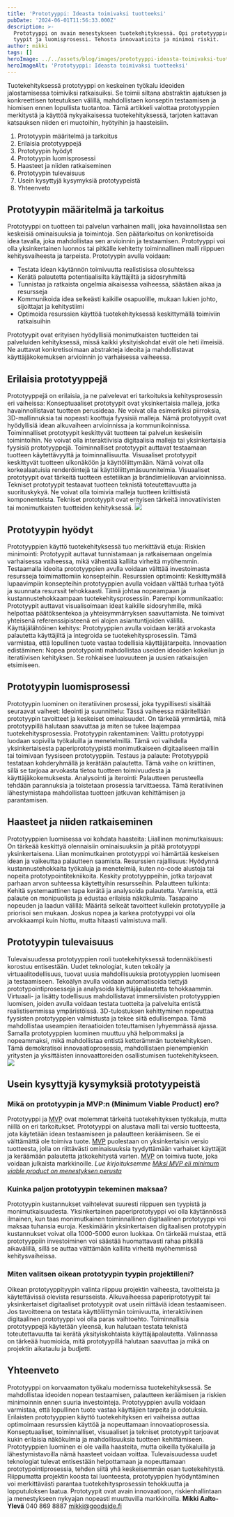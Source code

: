 ```yaml
---
title: 'Prototyyppi: Ideasta toimivaksi tuotteeksi'
pubDate: '2024-06-01T11:56:33.000Z'
description: >-
  Prototyyppi on avain menestykseen tuotekehityksessä. Opi prototyyppien hyödyt,
  tyypit ja luomisprosessi. Tehosta innovaatioita ja minimoi riskit.
author: mikki
tags: []
heroImage: ../../assets/blog/images/prototyyppi-ideasta-toimivaksi-tuotteeksi/featured.webp
heroImageAlt: 'Prototyyppi: Ideasta toimivaksi tuotteeksi'
---
```


Tuotekehityksessä prototyyppi on keskeinen työkalu ideoiden jalostamisessa toimiviksi ratkaisuiksi. Se toimii siltana abstraktin ajatuksen ja konkreettisen toteutuksen välillä, mahdollistaen konseptin testaamisen ja hiomisen ennen lopullista tuotantoa. Tämä artikkeli valottaa prototyyppien merkitystä ja käyttöä nykyaikaisessa tuotekehityksessä, tarjoten kattavan katsauksen niiden eri muotoihin, hyötyihin ja haasteisiin.

1.  Prototyypin määritelmä ja tarkoitus
2.  Erilaisia prototyyppejä
3.  Prototyypin hyödyt
4.  Prototyypin luomisprosessi
5.  Haasteet ja niiden ratkaiseminen
6.  Prototyypin tulevaisuus
7.  Usein kysyttyjä kysymyksiä prototyypeistä
8.  Yhteenveto

## **Prototyypin määritelmä ja tarkoitus**

Prototyyppi on tuotteen tai palvelun varhainen malli, joka havainnollistaa sen keskeisiä ominaisuuksia ja toimintoja. Sen päätarkoitus on konkretisoida idea tavalla, joka mahdollistaa sen arvioinnin ja testaamisen. Prototyyppi voi olla yksinkertainen luonnos tai pitkälle kehitetty toiminnallinen malli riippuen kehitysvaiheesta ja tarpeista. Prototyypin avulla voidaan:

-   Testata idean käytännön toimivuutta realistisissa olosuhteissa
-   Kerätä palautetta potentiaalisilta käyttäjiltä ja sidosryhmiltä
-   Tunnistaa ja ratkaista ongelmia aikaisessa vaiheessa, säästäen aikaa ja resursseja
-   Kommunikoida idea selkeästi kaikille osapuolille, mukaan lukien johto, sijoittajat ja kehitystiimi
-   Optimoida resurssien käyttöä tuotekehityksessä keskittymällä toimiviin ratkaisuihin

Prototyypit ovat erityisen hyödyllisiä monimutkaisten tuotteiden tai palveluiden kehityksessä, missä kaikki yksityiskohdat eivät ole heti ilmeisiä. Ne auttavat konkretisoimaan abstrakteja ideoita ja mahdollistavat käyttäjäkokemuksen arvioinnin jo varhaisessa vaiheessa.

## **Erilaisia prototyyppejä**

Prototyyppejä on erilaisia, ja ne palvelevat eri tarkoituksia kehitysprosessin eri vaiheissa: Konseptuaaliset prototyypit ovat yksinkertaisia malleja, jotka havainnollistavat tuotteen perusideaa. Ne voivat olla esimerkiksi piirroksia, 3D-mallinnuksia tai nopeasti koottuja fyysisiä malleja. Nämä prototyypit ovat hyödyllisiä idean alkuvaiheen arvioinnissa ja kommunikoinnissa. Toiminnalliset prototyypit keskittyvät tuotteen tai palvelun keskeisiin toimintoihin. Ne voivat olla interaktiivisia digitaalisia malleja tai yksinkertaisia fyysisiä prototyyppejä. Toiminnalliset prototyypit auttavat testaamaan tuotteen käytettävyyttä ja toiminnallisuutta. Visuaaliset prototyypit keskittyvät tuotteen ulkonäköön ja käyttöliittymään. Nämä voivat olla korkealaatuisia renderöintejä tai käyttöliittymäsuunnitelmia. Visuaaliset prototyypit ovat tärkeitä tuotteen estetiikan ja brändimielikuvan arvioinnissa. Tekniset prototyypit testaavat tuotteen teknistä toteutettavuutta ja suorituskykyä. Ne voivat olla toimivia malleja tuotteen kriittisistä komponenteista. Tekniset prototyypit ovat erityisen tärkeitä innovatiivisten tai monimutkaisten tuotteiden kehityksessä. ![](/images/blog/prototyyppi-ideasta-toimivaksi-tuotteeksi/prototyypin-piirtaja.png)

## **Prototyypin hyödyt**

Prototyyppien käyttö tuotekehityksessä tuo merkittäviä etuja: Riskien minimointi: Prototyypit auttavat tunnistamaan ja ratkaisemaan ongelmia varhaisessa vaiheessa, mikä vähentää kalliita virheitä myöhemmin. Testaamalla ideoita prototyyppien avulla voidaan välttää investoimasta resursseja toimimattomiin konsepteihin. Resurssien optimointi: Keskittymällä lupaavimpiin konsepteihin prototyyppien avulla voidaan välttää turhaa työtä ja suunnata resurssit tehokkaasti. Tämä johtaa nopeampaan ja kustannustehokkaampaan tuotekehitysprosessiin. Parempi kommunikaatio: Prototyypit auttavat visualisoimaan ideat kaikille sidosryhmille, mikä helpottaa päätöksentekoa ja yhteisymmärryksen saavuttamista. Ne toimivat yhteisenä referenssipisteenä eri alojen asiantuntijoiden välillä. Käyttäjälähtöinen kehitys: Prototyyppien avulla voidaan kerätä arvokasta palautetta käyttäjiltä ja integroida se tuotekehitysprosessiin. Tämä varmistaa, että lopullinen tuote vastaa todellisia käyttäjätarpeita. Innovaation edistäminen: Nopea prototypointi mahdollistaa useiden ideoiden kokeilun ja iteratiivisen kehityksen. Se rohkaisee luovuuteen ja uusien ratkaisujen etsimiseen.

## **Prototyypin luomisprosessi**

Prototyypin luominen on iteratiivinen prosessi, joka tyypillisesti sisältää seuraavat vaiheet: Ideointi ja suunnittelu: Tässä vaiheessa määritellään prototyypin tavoitteet ja keskeiset ominaisuudet. On tärkeää ymmärtää, mitä prototyypillä halutaan saavuttaa ja miten se tukee laajempaa tuotekehitysprosessia. Prototyypin rakentaminen: Valittu prototyyppi luodaan sopivilla työkaluilla ja menetelmillä. Tämä voi vaihdella yksinkertaisesta paperiprototyypistä monimutkaiseen digitaaliseen malliin tai toimivaan fyysiseen prototyyppiin. Testaus ja palaute: Prototyyppiä testataan kohderyhmällä ja kerätään palautetta. Tämä vaihe on kriittinen, sillä se tarjoaa arvokasta tietoa tuotteen toimivuudesta ja käyttäjäkokemuksesta. Analysointi ja iterointi: Palautteen perusteella tehdään parannuksia ja toistetaan prosessia tarvittaessa. Tämä iteratiivinen lähestymistapa mahdollistaa tuotteen jatkuvan kehittämisen ja parantamisen.

## **Haasteet ja niiden ratkaiseminen**

Prototyyppien luomisessa voi kohdata haasteita: Liiallinen monimutkaisuus: On tärkeää keskittyä olennaisiin ominaisuuksiin ja pitää prototyyppi yksinkertaisena. Liian monimutkainen prototyyppi voi hämärtää keskeisen idean ja vaikeuttaa palautteen saamista. Resurssien rajallisuus: Hyödynnä kustannustehokkaita työkaluja ja menetelmiä, kuten no-code alustoja tai nopeita prototypointitekniikoita. Keskity prototyyppeihin, jotka tarjoavat parhaan arvon suhteessa käytettyihin resursseihin. Palautteen tulkinta: Kehitä systemaattinen tapa kerätä ja analysoida palautetta. Varmista, että palaute on monipuolista ja edustaa erilaisia näkökulmia. Tasapaino nopeuden ja laadun välillä: Määritä selkeät tavoitteet kullekin prototyypille ja priorisoi sen mukaan. Joskus nopea ja karkea prototyyppi voi olla arvokkaampi kuin hiottu, mutta hitaasti valmistuva malli.

## **Prototyypin tulevaisuus**

Tulevaisuudessa prototyyppien rooli tuotekehityksessä todennäköisesti korostuu entisestään. Uudet teknologiat, kuten tekoäly ja virtuaalitodellisuus, tuovat uusia mahdollisuuksia prototyyppien luomiseen ja testaamiseen. Tekoälyn avulla voidaan automatisoida tiettyjä prototypointiprosesseja ja analysoida käyttäjäpalautetta tehokkaammin. Virtuaali- ja lisätty todellisuus mahdollistavat immersiivisten prototyyppien luomisen, joiden avulla voidaan testata tuotteita ja palveluita entistä realistisemmissa ympäristöissä. 3D-tulostuksen kehittyminen nopeuttaa fyysisten prototyyppien valmistusta ja tekee siitä edullisempaa. Tämä mahdollistaa useampien iteraatioiden toteuttamisen lyhyemmässä ajassa. Samalla prototyyppien luominen muuttuu yhä helpommaksi ja nopeammaksi, mikä mahdollistaa entistä ketterämmän tuotekehityksen. Tämä demokratisoi innovaatioprosessia, mahdollistaen pienempienkin yritysten ja yksittäisten innovaattoreiden osallistumisen tuotekehitykseen. ![](/images/blog/prototyyppi-ideasta-toimivaksi-tuotteeksi/prototyyppia-toteuttamassa.png)

## **Usein kysyttyjä kysymyksiä prototyypeistä**

### **Mikä on prototyypin ja MVP:n (Minimum Viable Product) ero?** 

Prototyyppi ja [MVP](https://goodside.fi/mvp-miksi-minimum-viable-product-on-menestyksen-perusta/) ovat molemmat tärkeitä tuotekehityksen työkaluja, mutta niillä on eri tarkoitukset. Prototyyppi on alustava malli tai versio tuotteesta, jota käytetään idean testaamiseen ja palautteen keräämiseen. Se ei välttämättä ole toimiva tuote. [MVP](https://goodside.fi/mvp-miksi-minimum-viable-product-on-menestyksen-perusta/) puolestaan on yksinkertaisin versio tuotteesta, jolla on riittävästi ominaisuuksia tyydyttämään varhaiset käyttäjät ja keräämään palautetta jatkokehitystä varten. [MVP](https://goodside.fi/mvp-miksi-minimum-viable-product-on-menestyksen-perusta/) on toimiva tuote, joka voidaan julkaista markkinoille. _Lue kirjoituksemme [Miksi MVP eli minimum viable product on menestyksen perusta](https://goodside.fi/mvp-miksi-minimum-viable-product-on-menestyksen-perusta/)_

### **Kuinka paljon prototyypin tekeminen maksaa?**

Prototyypin kustannukset vaihtelevat suuresti riippuen sen tyypistä ja monimutkaisuudesta. Yksinkertainen paperiprototyyppi voi olla käytännössä ilmainen, kun taas monimutkainen toiminnallinen digitaalinen prototyyppi voi maksaa tuhansia euroja. Keskimäärin yksinkertaisen digitaalisen prototyypin kustannukset voivat olla 1000-5000 euron luokkaa. On tärkeää muistaa, että prototyyppiin investoiminen voi säästää huomattavasti rahaa pitkällä aikavälillä, sillä se auttaa välttämään kalliita virheitä myöhemmissä kehitysvaiheissa.

### **Miten valitsen oikean prototyypin tyypin projektilleni?**

Oikean prototyyppityypin valinta riippuu projektin vaiheesta, tavoitteista ja käytettävissä olevista resursseista. Alkuvaiheessa paperiprototyypit tai yksinkertaiset digitaaliset prototyypit ovat usein riittäviä idean testaamiseen. Jos tavoitteena on testata käyttöliittymän toimivuutta, interaktiivinen digitaalinen prototyyppi voi olla paras vaihtoehto. Toiminnallisia prototyyppejä käytetään yleensä, kun halutaan testata teknistä toteutettavuutta tai kerätä yksityiskohtaista käyttäjäpalautetta. Valinnassa on tärkeää huomioida, mitä prototyypillä halutaan saavuttaa ja mikä on projektin aikataulu ja budjetti.

## **Yhteenveto**

Prototyyppi on korvaamaton työkalu modernissa tuotekehityksessä. Se mahdollistaa ideoiden nopean testaamisen, palautteen keräämisen ja riskien minimoinnin ennen suuria investointeja. Prototyyppien avulla voidaan varmistaa, että lopullinen tuote vastaa käyttäjien tarpeita ja odotuksia. Erilaisten prototyyppien käyttö tuotekehityksen eri vaiheissa auttaa optimoimaan resurssien käyttöä ja nopeuttamaan innovaatioprosessia. Konseptuaaliset, toiminnalliset, visuaaliset ja tekniset prototyypit tarjoavat kukin erilaisia näkökulmia ja mahdollisuuksia tuotteen kehittämiseen. Prototyyppien luominen ei ole vailla haasteita, mutta oikeilla työkaluilla ja lähestymistavoilla nämä haasteet voidaan voittaa. Tulevaisuudessa uudet teknologiat tulevat entisestään helpottamaan ja nopeuttamaan prototypointiprosessia, tehden siitä yhä keskeisemmän osan tuotekehitystä. Riippumatta projektin koosta tai luonteesta, prototyyppien hyödyntäminen voi merkittävästi parantaa tuotekehitysprosessin tehokkuutta ja lopputuloksen laatua. Prototyypit ovat avain innovaatioon, riskienhallintaan ja menestykseen nykyajan nopeasti muuttuvilla markkinoilla. **Mikki Aalto-Ylevä** 040 869 8887 mikki@goodside.fi